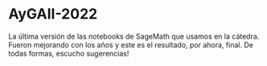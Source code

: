 # AyGAII-2022
La última versión de las notebooks de SageMath que usamos en la cátedra. Fueron mejorando con los años y este es el resultado, por ahora, final. De todas formas, escucho sugerencias!
